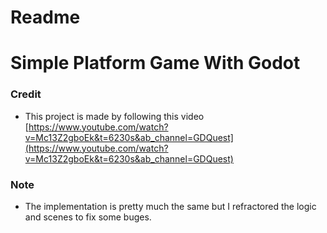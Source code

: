# Readme

# Simple Platform Game With Godot

### Credit

- This project is made by following this video [https://www.youtube.com/watch?v=Mc13Z2gboEk&t=6230s&ab_channel=GDQuest](https://www.youtube.com/watch?v=Mc13Z2gboEk&t=6230s&ab_channel=GDQuest)

### Note

- The implementation is pretty much the same but I refractored the logic and scenes to fix some buges.
